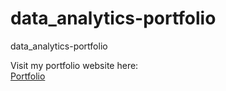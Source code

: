 # data_analytics-portfolio
data_analytics-portfolio

Visit my portfolio website here:  
[Portfolio](https://powerbi-portfolio-dev.vercel.app/)

